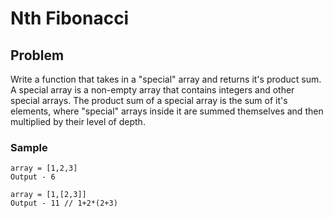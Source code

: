 # Nth Fibonacci

## Problem
Write a function that takes in a "special" array and returns it's product sum. A special array is a non-empty array that contains integers and other special arrays. The product sum of a special array is the sum of it's elements, where "special" arrays inside it are summed themselves and then multiplied by their level of depth.

### Sample
```
array = [1,2,3]
Output - 6

array = [1,[2,3]]
Output - 11 // 1+2*(2+3)
```